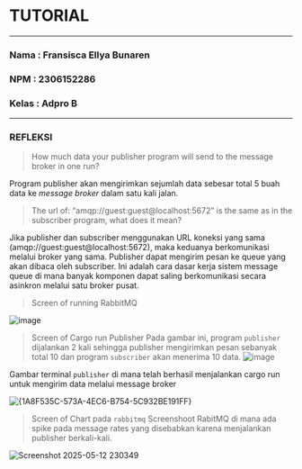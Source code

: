# TUTORIAL
---
### Nama  : Fransisca Ellya Bunaren
### NPM   : 2306152286
### Kelas : Adpro B
---
### REFLEKSI
> How much data your publisher program will send to the message broker in one run?

Program publisher akan mengirimkan sejumlah data sebesar total  5 buah data ke *message broker* dalam satu kali jalan.

> The url of: “amqp://guest:guest@localhost:5672” is the same as in the subscriber program, what does it mean?

Jika publisher dan subscriber menggunakan URL koneksi yang sama (amqp://guest:guest@localhost:5672), maka keduanya berkomunikasi melalui broker yang sama. Publisher dapat mengirim pesan ke queue yang akan dibaca oleh subscriber. Ini adalah cara dasar kerja sistem message queue di mana banyak komponen dapat saling berkomunikasi secara asinkron melalui satu broker pusat.

> Screen of running RabbitMQ

![image](https://github.com/user-attachments/assets/dc5636e2-9ac9-4f11-a58b-52c412569095)

> Screen of Cargo run Publisher
Pada gambar ini, program `publisher` dijalankan 2 kali sehingga publisher mengirimkan pesan sebanyak total 10 dan program `subscriber` akan menerima 10 data.
![image](https://github.com/user-attachments/assets/9f7efc54-3177-4fe2-8d61-d63b92b1d36e)

Gambar terminal `publisher` di mana telah berhasil menjalankan cargo run untuk mengirim data melalui message broker

![{1A8F535C-573A-4EC6-B754-5C932BE191FF}](https://github.com/user-attachments/assets/c136420b-5e26-4200-9f8f-ff5ce841fd1c)

> Screen of Chart pada `rabbitmq`
Screenshoot RabitMQ di mana ada spike pada message rates yang disebabkan karena menjalankan publisher berkali-kali.

![Screenshot 2025-05-12 230349](https://github.com/user-attachments/assets/ecc92114-8bb1-4322-a395-30954cc59bd3)